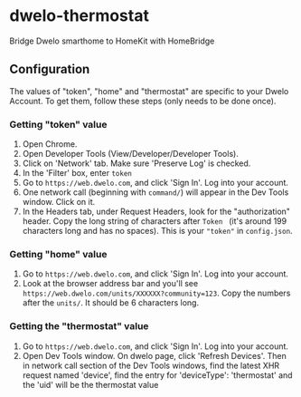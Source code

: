 # dwelo-thermostat
Bridge Dwelo smarthome to HomeKit with HomeBridge

## Configuration
The values of "token", "home" and "thermostat" are specific to your Dwelo Account. To get them, follow these steps (only needs to be done once).

### Getting "token" value
1. Open Chrome.
2. Open Developer Tools (View/Developer/Developer Tools).
3. Click on 'Network' tab. Make sure 'Preserve Log' is checked.
4. In the 'Filter' box, enter `token`
5. Go to `https://web.dwelo.com`, and click 'Sign In'. Log into your account.
6. One network call (beginning with `command/`) will appear in the Dev Tools window. Click on it.
7. In the Headers tab, under Request Headers, look for the "authorization" header.  Copy the long string of characters after `Token ` (it's around 199 characters long and has no spaces). This is your `"token"` in `config.json`.

### Getting "home" value
1. Go to `https://web.dwelo.com`, and click 'Sign In'. Log into your account.
2. Look at the browser address bar and you'll see `https://web.dwelo.com/units/XXXXXX?community=123`.  Copy the numbers after the `units/`.  It should be 6 characters long.

### Getting the "thermostat" value
1. Go to `https://web.dwelo.com`, and click 'Sign In'. Log into your account.
2. Open Dev Tools window. On dwelo page, click 'Refresh Devices'. Then in network call section of the Dev Tools windows, find the latest XHR request named 'device', find the entry for 'deviceType': 'thermostat' and the 'uid' will be the thermostat value
